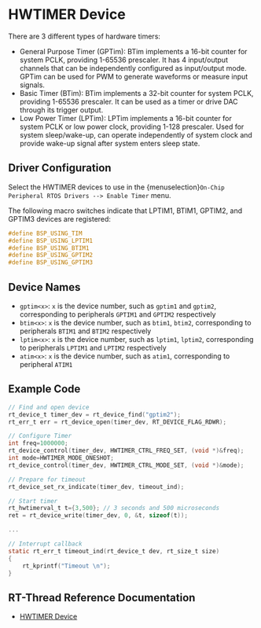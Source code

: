 # HWTIMER Device

There are 3 different types of hardware timers:
- General Purpose Timer (GPTim): BTim implements a 16-bit counter for system PCLK, providing 1-65536 prescaler. It has 4 input/output channels that can be independently configured as input/output mode. GPTim can be used for PWM to generate waveforms or measure input signals.
- Basic Timer (BTim): BTim implements a 32-bit counter for system PCLK, providing 1-65536 prescaler. It can be used as a timer or drive DAC through its trigger output.
- Low Power Timer (LPTim): LPTim implements a 16-bit counter for system PCLK or low power clock, providing 1-128 prescaler. Used for system sleep/wake-up, can operate independently of system clock and provide wake-up signal after system enters sleep state.

## Driver Configuration

Select the HWTIMER devices to use in the {menuselection}`On-Chip Peripheral RTOS Drivers --> Enable Timer` menu.

The following macro switches indicate that LPTIM1, BTIM1, GPTIM2, and GPTIM3 devices are registered:
```c
#define BSP_USING_TIM
#define BSP_USING_LPTIM1
#define BSP_USING_BTIM1
#define BSP_USING_GPTIM2
#define BSP_USING_GPTIM3
```

## Device Names
- `gptim<x>`: `x` is the device number, such as `gptim1` and `gptim2`, corresponding to peripherals `GPTIM1` and `GPTIM2` respectively
- `btim<x>`: `x` is the device number, such as `btim1`, `btim2`, corresponding to peripherals `BTIM1` and `BTIM2` respectively
- `lptim<x>`: `x` is the device number, such as `lptim1`, `lptim2`, corresponding to peripherals `LPTIM1` and `LPTIM2` respectively
- `atim<x>`: `x` is the device number, such as `atim1`, corresponding to peripheral `ATIM1`

## Example Code

```c
// Find and open device
rt_device_t timer_dev = rt_device_find("gptim2");
rt_err_t err = rt_device_open(timer_dev, RT_DEVICE_FLAG_RDWR);

// Configure Timer
int freq=1000000;
rt_device_control(timer_dev, HWTIMER_CTRL_FREQ_SET, (void *)&freq);	
int mode=HWTIMER_MODE_ONESHOT;
rt_device_control(timer_dev, HWTIMER_CTRL_MODE_SET, (void *)&mode);	

// Prepare for timeout
rt_device_set_rx_indicate(timer_dev, timeout_ind);

// Start timer
rt_hwtimerval_t t={3,500}; // 3 seconds and 500 microseconds
ret = rt_device_write(timer_dev, 0, &t, sizeof(t));

...

// Interrupt callback
static rt_err_t timeout_ind(rt_device_t dev, rt_size_t size)
{
    rt_kprintf("Timeout \n");
}

```

[hwtimer]: https://www.rt-thread.org/document/site/#/rt-thread-version/rt-thread-standard/programming-manual/device/hwtimer/hwtimer

## RT-Thread Reference Documentation

- [HWTIMER Device][hwtimer]